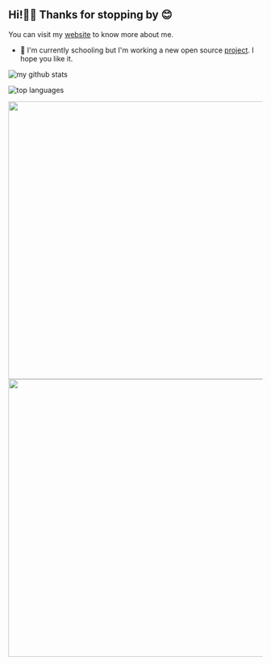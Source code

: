 ## Hi!👋🏾 Thanks for stopping by 😊

You can visit my [website](https://aaron.ourtechnologies.org) to know more about me.

- 🔭 I'm currently schooling but I'm working a new open source [project](https://github.com/kurtiz/melanin-framework-codeigniter). I hope you like it.


![my github stats](https://github-readme-stats.vercel.app/api?username=kurtiz&show_icons=true&theme=codeSTACKr&hide=contribs,prs)

![top languages](https://github-readme-stats.vercel.app/api/top-langs/?username=kurtiz&layout=compact&theme=codeSTACKr)

<img src="https://wakatime.com/share/@kurtiz/05cc74b8-6f7c-47e0-9cdb-b2dc2441555b.svg" width="550px"/>
<img src="https://wakatime.com/share/@kurtiz/573d05b7-7e33-495c-b1bb-1b530cfc868e.svg" width="550px"/>
